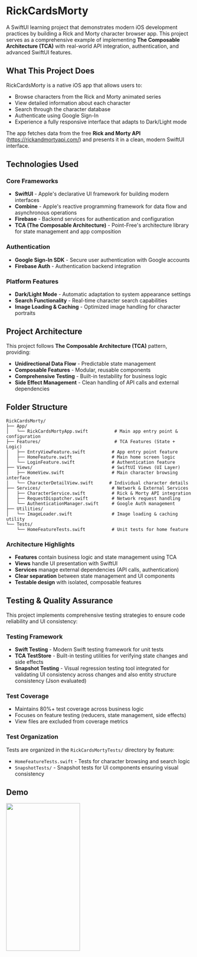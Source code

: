 # RickCardsMorty

A SwiftUI learning project that demonstrates modern iOS development practices by building a Rick and Morty character browser app. This project serves as a comprehensive example of implementing **The Composable Architecture (TCA)** with real-world API integration, authentication, and advanced SwiftUI features.

## What This Project Does

RickCardsMorty is a native iOS app that allows users to:
- Browse characters from the Rick and Morty animated series
- View detailed information about each character
- Search through the character database
- Authenticate using Google Sign-In
- Experience a fully responsive interface that adapts to Dark/Light mode

The app fetches data from the free **Rick and Morty API** (https://rickandmortyapi.com/) and presents it in a clean, modern SwiftUI interface.

## Technologies Used

### **Core Frameworks**
- **SwiftUI** - Apple's declarative UI framework for building modern interfaces
- **Combine** - Apple's reactive programming framework for data flow and asynchronous operations
- **Firebase** - Backend services for authentication and configuration
- **TCA (The Composable Architecture)** - Point-Free's architecture library for state management and app composition

### **Authentication**
- **Google Sign-In SDK** - Secure user authentication with Google accounts
- **Firebase Auth** - Authentication backend integration

### **Platform Features**
- **Dark/Light Mode** - Automatic adaptation to system appearance settings
- **Search Functionality** - Real-time character search capabilities
- **Image Loading & Caching** - Optimized image handling for character portraits

## Project Architecture

This project follows **The Composable Architecture (TCA)** pattern, providing:
- **Unidirectional Data Flow** - Predictable state management
- **Composable Features** - Modular, reusable components
- **Comprehensive Testing** - Built-in testability for business logic
- **Side Effect Management** - Clean handling of API calls and external dependencies

## Folder Structure

```
RickCardsMorty/
├── App/
│   └── RickCardsMortyApp.swift          # Main app entry point & configuration
├── Features/                            # TCA Features (State + Logic)
│   ├── EntryViewFeature.swift          # App entry point feature
│   ├── HomeFeature.swift               # Main home screen logic
│   └── LoginFeature.swift              # Authentication feature
├── Views/                              # SwiftUI Views (UI Layer)
│   ├── HomeView.swift                  # Main character browsing interface
│   └── CharacterDetailView.swift      # Individual character details
├── Services/                           # Network & External Services
│   ├── CharacterService.swift          # Rick & Morty API integration
│   ├── RequestDispatcher.swift         # Network request handling
│   └── AuthenticationManager.swift     # Google Auth management
├── Utilities/
│   └── ImageLoader.swift               # Image loading & caching utility
└── Tests/
    └── HomeFeatureTests.swift          # Unit tests for home feature
```

### Architecture Highlights
- **Features** contain business logic and state management using TCA
- **Views** handle UI presentation with SwiftUI
- **Services** manage external dependencies (API calls, authentication)
- **Clear separation** between state management and UI components
- **Testable design** with isolated, composable features

## Testing & Quality Assurance

This project implements comprehensive testing strategies to ensure code reliability and UI consistency:

### **Testing Framework**
- **Swift Testing** - Modern Swift testing framework for unit tests
- **TCA TestStore** - Built-in testing utilities for verifying state changes and side effects
- **Snapshot Testing** - Visual regression testing tool integrated for validating UI consistency across changes and also entity structure consistency (Json evaluated)

### **Test Coverage**
- Maintains 80%+ test coverage across business logic
- Focuses on feature testing (reducers, state management, side effects)
- View files are excluded from coverage metrics

### **Test Organization**
Tests are organized in the `RickCardsMortyTests/` directory by feature:
- `HomeFeatureTests.swift` - Tests for character browsing and search logic
- `SnapshotTests/` - Snapshot tests for UI components ensuring visual consistency

## Demo

<img src="rickandmortydemo.gif" width="200" height="400" /> 
